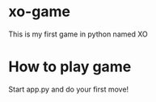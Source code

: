 # xo-game
This is my first game in python named XO

# How to play game
Start app.py and do your first move!
